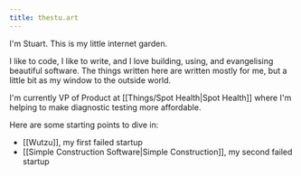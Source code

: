 ```yaml
---
title: thestu.art
---
```



I'm Stuart. This is my little internet garden. 

I like to code, I like to write, and I love building, using, and evangelising beautiful software. The things written here are written mostly for me, but a little bit as my window to the outside world. 

I'm currently VP of Product at [[Things/Spot Health|Spot Health]] where I'm helping to make diagnostic testing more affordable. 

Here are some starting points to dive in:
- [[Wutzu]], my first failed startup
- [[Simple Construction Software|Simple Construction]], my second failed startup